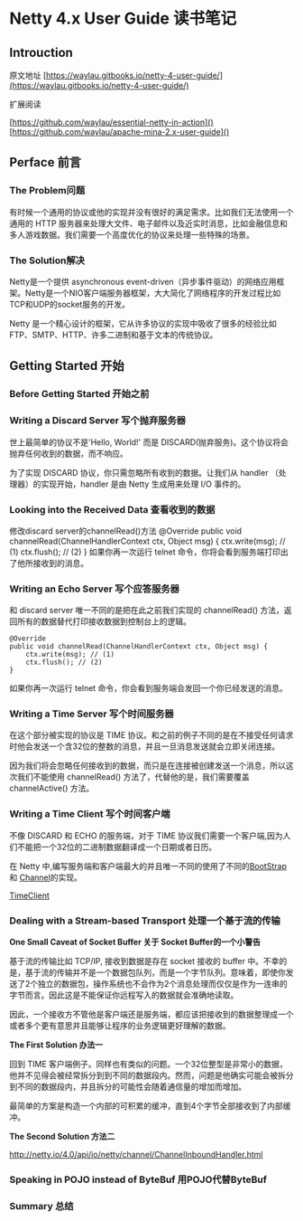 # Netty 4.x User Guide 读书笔记 #

## Introuction ##

原文地址
[https://waylau.gitbooks.io/netty-4-user-guide/](https://waylau.gitbooks.io/netty-4-user-guide/)

扩展阅读

[https://github.com/waylau/essential-netty-in-action]()
[https://github.com/waylau/apache-mina-2.x-user-guide]()

## Perface 前言 ##

### The Problem问题 ###

有时候一个通用的协议或他的实现并没有很好的满足需求。比如我们无法使用一个通用的 HTTP 服务器来处理大文件、电子邮件以及近实时消息，比如金融信息和多人游戏数据。我们需要一个高度优化的协议来处理一些特殊的场景。

### The Solution解决 ###

Netty是一个提供 asynchronous event-driven（异步事件驱动）的网络应用框架。Netty是一个NIO客户端服务器框架，大大简化了网络程序的开发过程比如TCP和UDP的socket服务的开发。

Netty 是一个精心设计的框架，它从许多协议的实现中吸收了很多的经验比如 FTP、SMTP、HTTP、许多二进制和基于文本的传统协议。

## Getting Started 开始 ##

### Before Getting Started 开始之前 ###

### Writing a Discard Server 写个抛弃服务器 ###

世上最简单的协议不是'Hello, World!' 而是 DISCARD(抛弃服务)。这个协议将会抛弃任何收到的数据，而不响应。

为了实现 DISCARD 协议，你只需忽略所有收到的数据。让我们从 handler （处理器）的实现开始，handler 是由 Netty 生成用来处理 I/O 事件的。

### Looking into the Received Data 查看收到的数据 ###

修改discard server的channelRead()方法
	@Override
	public void channelRead(ChannelHandlerContext ctx, Object msg) {
	      ctx.write(msg); // (1)
	      ctx.flush(); // (2)
	}
如果你再一次运行 telnet 命令，你将会看到服务端打印出了他所接收到的消息。

### Writing an Echo Server 写个应答服务器 ###

和 discard server 唯一不同的是把在此之前我们实现的 channelRead() 方法，返回所有的数据替代打印接收数据到控制台上的逻辑。

	@Override
    public void channelRead(ChannelHandlerContext ctx, Object msg) {
        ctx.write(msg); // (1)
        ctx.flush(); // (2)
    }

如果你再一次运行 telnet 命令，你会看到服务端会发回一个你已经发送的消息。

### Writing a Time Server 写个时间服务器 ###

在这个部分被实现的协议是 TIME 协议。和之前的例子不同的是在不接受任何请求时他会发送一个含32位的整数的消息，并且一旦消息发送就会立即关闭连接。

因为我们将会忽略任何接收到的数据，而只是在连接被创建发送一个消息，所以这次我们不能使用 channelRead() 方法了，代替他的是，我们需要覆盖 channelActive() 方法。

### Writing a Time Client 写个时间客户端 ###

不像 DISCARD 和 ECHO 的服务端，对于 TIME 协议我们需要一个客户端,因为人们不能把一个32位的二进制数据翻译成一个日期或者日历。

在 Netty 中,编写服务端和客户端最大的并且唯一不同的使用了不同的[BootStrap](http://netty.io/4.0/api/io/netty/bootstrap/Bootstrap.html) 和 [Channel](http://netty.io/4.0/api/io/netty/channel/Channel.html)的实现。

[TimeClient](code/src/java/com/xjsaber/netty/TimeClient.java)

### Dealing with a Stream-based Transport 处理一个基于流的传输 ###

**One Small Caveat of Socket Buffer 关于 Socket Buffer的一个小警告**

基于流的传输比如 TCP/IP, 接收到数据是存在 socket 接收的 buffer 中。不幸的是，基于流的传输并不是一个数据包队列，而是一个字节队列。意味着，即使你发送了2个独立的数据包，操作系统也不会作为2个消息处理而仅仅是作为一连串的字节而言。因此这是不能保证你远程写入的数据就会准确地读取。

因此，一个接收方不管他是客户端还是服务端，都应该把接收到的数据整理成一个或者多个更有意思并且能够让程序的业务逻辑更好理解的数据。

**The First Solution 办法一**

回到 TIME 客户端例子。同样也有类似的问题。一个32位整型是非常小的数据，他并不见得会被经常拆分到到不同的数据段内。然而，问题是他确实可能会被拆分到不同的数据段内，并且拆分的可能性会随着通信量的增加而增加。

最简单的方案是构造一个内部的可积累的缓冲，直到4个字节全部接收到了内部缓冲。

**The Second Solution 方法二**



http://netty.io/4.0/api/io/netty/channel/ChannelInboundHandler.html


### Speaking in POJO instead of ByteBuf 用POJO代替ByteBuf ###

### Summary 总结 ###

